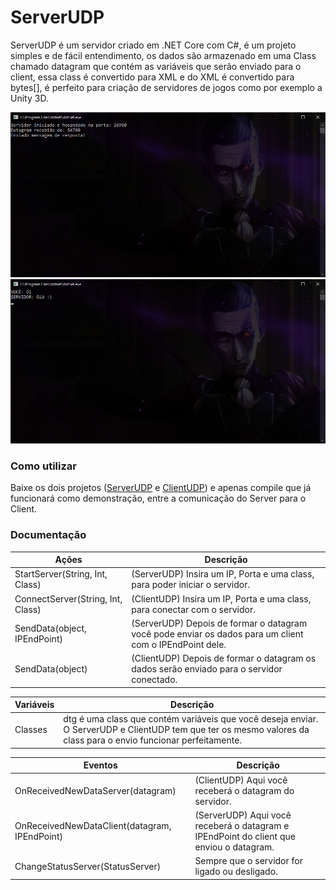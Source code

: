 # ServerUDP
ServerUDP é um servidor criado em .NET Core com C#, é um projeto simples e de fácil entendimento, os dados são armazenado em uma Class chamado datagram que contém as variáveis que serão enviado para o client, essa class é convertido para XML e do XML é convertido para bytes[], é perfeito para criação de servidores de jogos como por exemplo a Unity 3D.

 ![Preview](screenshots/ServerUDP.jpg)
 ![Preview](screenshots/ClientUDP.jpg)

### Como utilizar
Baixe os dois projetos ([ServerUDP](https://github.com/treviasxk/ServerUDP) e [ClientUDP](https://github.com/treviasxk/ClientUDP)) e apenas compile que já funcionará como demonstração, entre a comunicação do Server para o Client.

### Documentação

| Ações | Descrição |
|-----------|---------------|
| StartServer(String, Int, Class) | (ServerUDP) Insira um IP, Porta e uma class, para poder iniciar o servidor.|
| ConnectServer(String, Int, Class) | (ClientUDP) Insira um IP, Porta e uma class, para conectar com o servidor.|
| SendData(object, IPEndPoint) | (ServerUDP) Depois de formar o datagram você pode enviar os dados para um client com o IPEndPoint dele.|
| SendData(object) | (ClientUDP) Depois de formar o datagram os dados serão enviado para o servidor conectado.|

| Variáveis | Descrição|
|------|-----|
| Classes | dtg é uma class que contém variáveis que você deseja enviar. O ServerUDP e ClientUDP tem que ter os mesmo valores da class para o envio funcionar perfeitamente.|

| Eventos | Descrição|
|------|-----|
| OnReceivedNewDataServer(datagram) | (ClientUDP) Aqui você receberá o datagram do servidor.|
| OnReceivedNewDataClient(datagram, IPEndPoint) | (ServerUDP) Aqui você receberá o datagram e IPEndPoint do client que enviou o datagram.|
| ChangeStatusServer(StatusServer) | Sempre que o servidor for ligado ou desligado.|
